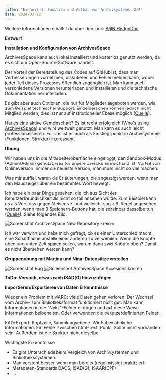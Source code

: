 ```yaml
---
title: "Einheit 4: Funktion und Aufbau von Archivsystemen 2/2"
date: 2024-03-12
---
```

Weitere Informationen erhältst du über den Link: 
<a href="https://pad.gwdg.de/JmDfo4JOSQuF12mGPmm7IA#">BAIN HedgeDoc</a>

**Entwurf**

**Installation und Konfiguration von ArchivesSpace**

ArchivesSpace kann auch lokal installiert und kostenlos genutzt werden, da es sich um Open-Source-Software handelt. 

Der Vorteil der Bereitstellung des Codes auf GitHub ist, dass man Verbesserungen vornehmen, diskutieren und Fehler melden kann, wobei jeder Teil dieses Prozesses öffentlich zugänglich ist. Man kann auch verschiedene Versionen herunterladen und installieren und die technische Dokumentation herunterladen.

Es gibt aber auch Optionen, die nur für Mitglieder angeboten werden, wie zum Beispiel technischer Support. Einzelpersonen können jedoch nicht Mitglied werden, dies ist nur auf institutioneller Ebene möglich (<a href="https://archivesspace.org/about/faqs">Quelle</a>).

Hat es eine aktive Gemeinschaft? Es ist recht erfolgreich (<a href="https://archivesspace.org/about/faqs">Who's using ArchivesSpace</a>) und wird weltweit genutzt. Man kann es auch leicht professionalisieren.
Für uns ist es auch als Einstiegspunkt in Archivsysteme (Funktionen, Struktur) interessant.

**Übung**

Wir haben uns in die Mitarbeiteroberfläche eingeloggt, den Sandbox-Modus (Admin/Admin) genutzt, was für unsere Zwecke ausreichend ist. Vorteil von Onlineversion: immer die neueste Version, man muss nicht so viel machen.
 
Was mir auffiel, waren die Erläuterungen, die angezeigt werden, wenn man den Mauszeiger über ein bestimmtes Wort bewegt.

Ich habe ein paar Dinge gesehen, die ich aus Sicht der Benutzerfreundlichkeit als nicht so toll ansehen würde. Zum Beispiel kann es als Verstoss gegen Nielsens 7. und vielleicht sogar 8. Regel angesehen werden, wenn man 3 Speichern-Buttons hat, die scheinbar dasselbe tun (<a href="https://aelaschool.com/en/interactiondesign/10-usability-heuristics-ui-design/">Quelle</a>). Siehe folgendes Bild.

<img src="/BAIN_lerntagebuch/docs/assets/images/4_Screenshot_2024-03-25.png" alt="Screenshot ArchivesSpace New Repository kreiren">

Ich war verwirrt und habe mich gefragt, ob es einen Unterschied macht, eine Schaltfläche anstelle einer anderen zu verwenden. Wenn die Knöpfe oben und unten Zeit sparen sollen, warum dann zwei Knöpfe oben? Damit es nicht übersehen werden kann?

**Grüppenubung mit Martina und Nina: Datensätze erstellen**

<img src="/BAIN_lerntagebuch/docs/assets/images/5_Screenshot_2024-03-12.png" alt="Screenshot Bug">

<img src="/BAIN_lerntagebuch/docs/assets/images/6_Screenshot_2024-03-12.png" alt="Screenshot ArchivesSpace Accesions kreiren">

**ToDo: Versuch, etwas nach ISAD(G) hinzuzufügen**

**Importieren/Exportieren von Daten Erkenntnisse**

Wieder ein Problem mit MARC: viele Daten gehen verloren. Der Wechsel vom Archiv- zum Bibliotheksformat funktioniert nicht gut. Man kann Informationen in die "Notiz"-Felder einfügen und auf diese Weise Informationen beibehalten. Oder verwenden die benutzerdefinierten Felder. 

EAD-Export:
Kopfzeile, Sammlungsebene. Wir haben ähnliche Informationen. Ein Fehler zwischen html-Text, Punkt. Sollte nicht vorhanden sein. Außerdem ist die Struktur nicht dieselbe.

Wichtigste Erkenntnisse
- Es gibt Unterschiede beim Vergleich von Archivsystemen und Bibliothekssystemen.
- Man versteht besser, wenn man bereits (regelmässig) praktiziert.
- Metadaten-Standards DACS; ISAD(G); ISAAR(CPF)
- ...
